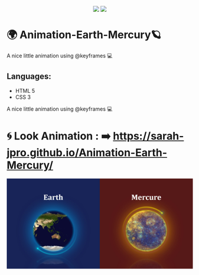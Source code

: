 <p align="center">
  <img src="https://img.shields.io/badge/HTML5-E34F26?style=for-the-badge&logo=html5&logoColor=white">
  <img src="https://img.shields.io/badge/CSS3-1572B6?style=for-the-badge&logo=css3&logoColor=white">
</p>


# 🌍 Animation-Earth-Mercury🪐

A nice little animation using @keyframes 💻


Languages:
   ----------
  - HTML 5
  - CSS 3


 A nice little animation using @keyframes 💻
  # 🌀 Look Animation : ➡️ https://sarah-jpro.github.io/Animation-Earth-Mercury/

<p align="center">
 <img src="img\vue-projet.jpeg" width="800">
